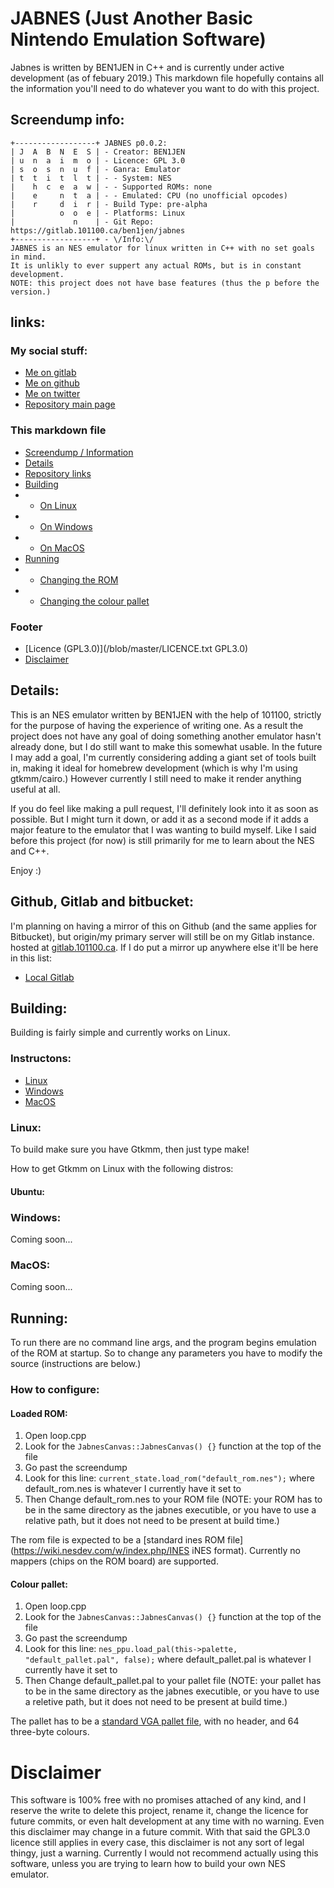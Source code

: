 # JABNES (Just Another Basic Nintendo Emulation Software)
Jabnes is written by BEN1JEN in C++ and is currently under active development (as of febuary 2019.) This markdown file hopefully contains all the information you'll need to do whatever you want to do with this project.

## Screendump info:
```
+------------------+ JABNES p0.0.2:
| J  A  B  N  E  S | - Creator: BEN1JEN
| u  n  a  i  m  o | - Licence: GPL 3.0
| s  o  s  n  u  f | - Ganra: Emulator
| t  t  i  t  l  t | - - System: NES
|    h  c  e  a  w | - - Supported ROMs: none
|    e     n  t  a | - - Emulated: CPU (no unofficial opcodes)
|    r     d  i  r | - Build Type: pre-alpha
|          o  o  e | - Platforms: Linux
|             n    | - Git Repo: https://gitlab.101100.ca/ben1jen/jabnes
+------------------+ - \/Info:\/
JABNES is an NES emulator for linux written in C++ with no set goals in mind.
It is unlikly to ever suppert any actual ROMs, but is in constant development.
NOTE: this project does not have base features (thus the p before the version.)
```

## links:
### My social stuff:
* [Me on gitlab](https://gitlab.101100.ca/ben1jen)
* [Me on github](https://github.com/ben1jen)
* [Me on twitter](https://twitter.com/BEN1JEN)
* [Repository main page](https://gitlab.101100.ca/ben1jen/jabnes)
### This markdown file
* [Screendump / Information](#screendump-info)
* [Details](#details)
* [Repository links](#github-and-gitlab)
* [Building](#building)
* * [On Linux](#linux)
* * [On Windows](#windows)
* * [On MacOS](#macos)
* [Running](#running)
* * [Changing the ROM](#loaded-rom)
* * [Changing the colour pallet](#colour-pallet)
### Footer
* [Licence (GPL3.0)](/blob/master/LICENCE.txt GPL3.0)
* [Disclaimer](#disclaimer)

## Details:
This is an NES emulator written by BEN1JEN with the help of 101100, strictly for the purpose of having the experience of writing one. As a result the project does not have any goal of doing something another emulator hasn't already done, but I do still want to make this somewhat usable. In the future I may add a goal, I'm currently considering adding a giant set of tools built in, making it ideal for homebrew development (which is why I'm using gtkmm/cairo.) However currently I still need to make it render anything useful at all.

If you do feel like making a pull request, I'll definitely look into it as soon as possible. But I might turn it down, or add it as a second mode if it adds a major feature to the emulator that I was wanting to build myself. Like I said before this project (for now) is still primarily for me to learn about the NES and C++.

Enjoy :)

## Github, Gitlab and bitbucket:
I'm planning on having a mirror of this on Github (and the same applies for Bitbucket), but origin/my primary server will still be on my Gitlab instance. hosted at [gitlab.101100.ca](https://gitlab.101100.ca/ben1jen).
If I do put a mirror up anywhere else it'll be here in this list:
* [Local Gitlab](https://gitlab.101100.ca/ben1jen/jabnes)

## Building:

Building is fairly simple and currently works on Linux.
### Instructons:
* [Linux](#linux)
* [Windows](#windows)
* [MacOS](#macos)

### Linux:
To build make sure you have Gtkmm, then just type make!

How to get Gtkmm on Linux with the following distros:
#### Ubuntu:

### Windows:
Coming soon...

### MacOS:
Coming soon...

## Running:
To run there are no command line args, and the program begins emulation of the ROM at startup. So to change any parameters you have to modify the source (instructions are below.)

### How to configure:
#### Loaded ROM:
 
1. Open loop.cpp
2. Look for the `JabnesCanvas::JabnesCanvas() {}` function at the top of the file
3. Go past the screendump
4. Look for this line: `current_state.load_rom("default_rom.nes");` where default_rom.nes is whatever I currently have it set to
5. Then Change default_rom.nes to your ROM file (NOTE: your ROM has to be in the same directory as the jabnes executible, or you have to use a relative path, but it does not need to be present at build time.)

The rom file is expected to be a [standard ines ROM file](https://wiki.nesdev.com/w/index.php/INES iNES format).
Currently no mappers (chips on the ROM board) are supported.

#### Colour pallet:
1. Open loop.cpp
2. Look for the `JabnesCanvas::JabnesCanvas() {}` function at the top of the file
3. Go past the screendump
4. Look for this line: `nes_ppu.load_pal(this->palette, "default_pallet.pal", false);` where default_pallet.pal is whatever I currently have it set to
5. Then Change default_pallet.pal to your pallet file (NOTE: your pallet has to be in the same directory as the jabnes executible, or you have to use a reletive path, but it does not need to be present at build time.)

The pallet has to be a [standard VGA pallet file](https://wiki.nesdev.com/w/index.php/.pal), with no header, and 64 three-byte colours.


# Disclaimer
This software is 100% free with no promises attached of any kind, and I reserve the write to delete this project, rename it, change the licence for future commits, or even halt development at any time with no warning. Even this disclaimer may change in a future commit. With that said the GPL3.0 licence still applies in every case, this disclaimer is not any sort of legal thingy, just a warning.
Currently I would not recommend actually using this software, unless you are trying to learn how to build your own NES emulator.
